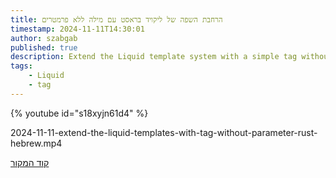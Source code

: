 ```yaml
---
title: הרחבת השפה של ליקויד בראסט עם מילה ללא פרמטרים
timestamp: 2024-11-11T14:30:01
author: szabgab
published: true
description: Extend the Liquid template system with a simple tag without parameters.
tags:
    - Liquid
    - tag
---
```


{% youtube id="s18xyjn61d4" %}

2024-11-11-extend-the-liquid-templates-with-tag-without-parameter-rust-hebrew.mp4


[קוד המקור](https://rust.code-maven.com/slides/rust/liquid-create-your-own-tag-without-parameters)

